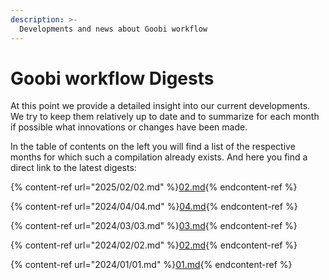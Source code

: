 ```yaml
---
description: >-
  Developments and news about Goobi workflow
---
```


# Goobi workflow Digests 

At this point we provide a detailed insight into our current developments. We try to keep them relatively up to date and to summarize for each month if possible what innovations or changes have been made.

In the table of contents on the left you will find a list of the respective months for which such a compilation already exists. And here you find a direct link to the latest digests:

{% content-ref url="2025/02/02.md" %}[02.md](2025/02/02.md){% endcontent-ref %}

{% content-ref url="2024/04/04.md" %}[04.md](2024/04/04.md){% endcontent-ref %}

{% content-ref url="2024/03/03.md" %}[03.md](2024/03/03.md){% endcontent-ref %}

{% content-ref url="2024/02/02.md" %}[02.md](2024/02/02.md){% endcontent-ref %}

{% content-ref url="2024/01/01.md" %}[01.md](2024/01/01.md){% endcontent-ref %}